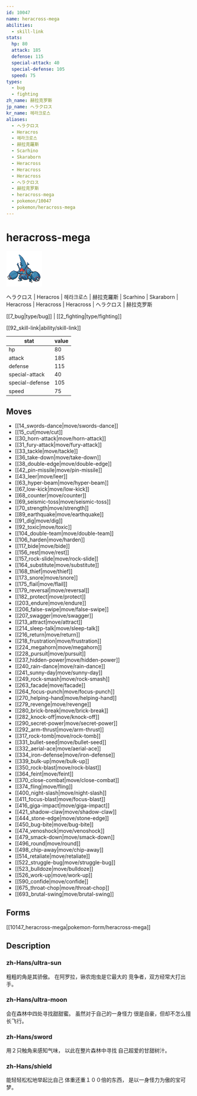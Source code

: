 ```yaml
---
id: 10047
name: heracross-mega
abilities:
  - skill-link
stats:
  hp: 80
  attack: 185
  defense: 115
  special-attack: 40
  special-defense: 105
  speed: 75
types:
  - bug
  - fighting
zh_name: 赫拉克罗斯
jp_name: ヘラクロス
kr_name: 헤라크로스
aliases:
  - ヘラクロス
  - Heracros
  - 헤라크로스
  - 赫拉克羅斯
  - Scarhino
  - Skaraborn
  - Heracross
  - Heracross
  - Heracross
  - ヘラクロス
  - 赫拉克罗斯
  - heracross-mega
  - pokemon/10047
  - pokemon/heracross-mega
---
```

# heracross-mega

![](https://raw.githubusercontent.com/PokeAPI/sprites/master/sprites/pokemon/10047.png)

ヘラクロス | Heracros | 헤라크로스 | 赫拉克羅斯 | Scarhino | Skaraborn | Heracross | Heracross | Heracross | ヘラクロス | 赫拉克罗斯

[[7_bug|type/bug]] | [[2_fighting|type/fighting]]

[[92_skill-link|ability/skill-link]]

|stat|value|
|---|---|
|hp|80|
|attack|185|
|defense|115|
|special-attack|40|
|special-defense|105|
|speed|75|


## Moves

- [[14_swords-dance|move/swords-dance]]
- [[15_cut|move/cut]]
- [[30_horn-attack|move/horn-attack]]
- [[31_fury-attack|move/fury-attack]]
- [[33_tackle|move/tackle]]
- [[36_take-down|move/take-down]]
- [[38_double-edge|move/double-edge]]
- [[42_pin-missile|move/pin-missile]]
- [[43_leer|move/leer]]
- [[63_hyper-beam|move/hyper-beam]]
- [[67_low-kick|move/low-kick]]
- [[68_counter|move/counter]]
- [[69_seismic-toss|move/seismic-toss]]
- [[70_strength|move/strength]]
- [[89_earthquake|move/earthquake]]
- [[91_dig|move/dig]]
- [[92_toxic|move/toxic]]
- [[104_double-team|move/double-team]]
- [[106_harden|move/harden]]
- [[117_bide|move/bide]]
- [[156_rest|move/rest]]
- [[157_rock-slide|move/rock-slide]]
- [[164_substitute|move/substitute]]
- [[168_thief|move/thief]]
- [[173_snore|move/snore]]
- [[175_flail|move/flail]]
- [[179_reversal|move/reversal]]
- [[182_protect|move/protect]]
- [[203_endure|move/endure]]
- [[206_false-swipe|move/false-swipe]]
- [[207_swagger|move/swagger]]
- [[213_attract|move/attract]]
- [[214_sleep-talk|move/sleep-talk]]
- [[216_return|move/return]]
- [[218_frustration|move/frustration]]
- [[224_megahorn|move/megahorn]]
- [[228_pursuit|move/pursuit]]
- [[237_hidden-power|move/hidden-power]]
- [[240_rain-dance|move/rain-dance]]
- [[241_sunny-day|move/sunny-day]]
- [[249_rock-smash|move/rock-smash]]
- [[263_facade|move/facade]]
- [[264_focus-punch|move/focus-punch]]
- [[270_helping-hand|move/helping-hand]]
- [[279_revenge|move/revenge]]
- [[280_brick-break|move/brick-break]]
- [[282_knock-off|move/knock-off]]
- [[290_secret-power|move/secret-power]]
- [[292_arm-thrust|move/arm-thrust]]
- [[317_rock-tomb|move/rock-tomb]]
- [[331_bullet-seed|move/bullet-seed]]
- [[332_aerial-ace|move/aerial-ace]]
- [[334_iron-defense|move/iron-defense]]
- [[339_bulk-up|move/bulk-up]]
- [[350_rock-blast|move/rock-blast]]
- [[364_feint|move/feint]]
- [[370_close-combat|move/close-combat]]
- [[374_fling|move/fling]]
- [[400_night-slash|move/night-slash]]
- [[411_focus-blast|move/focus-blast]]
- [[416_giga-impact|move/giga-impact]]
- [[421_shadow-claw|move/shadow-claw]]
- [[444_stone-edge|move/stone-edge]]
- [[450_bug-bite|move/bug-bite]]
- [[474_venoshock|move/venoshock]]
- [[479_smack-down|move/smack-down]]
- [[496_round|move/round]]
- [[498_chip-away|move/chip-away]]
- [[514_retaliate|move/retaliate]]
- [[522_struggle-bug|move/struggle-bug]]
- [[523_bulldoze|move/bulldoze]]
- [[526_work-up|move/work-up]]
- [[590_confide|move/confide]]
- [[675_throat-chop|move/throat-chop]]
- [[693_brutal-swing|move/brutal-swing]]

## Forms



[[10147_heracross-mega|pokemon-form/heracross-mega]]

## Description

### zh-Hans/ultra-sun

粗粗的角是其骄傲。
在阿罗拉，锹农炮虫是它最大的
竞争者，双方经常大打出手。

### zh-Hans/ultra-moon

会在森林中四处寻找甜甜蜜。
虽然对于自己的一身怪力
很是自豪，但却不怎么擅长飞行。

### zh-Hans/sword

用２只触角来感知气味，
以此在整片森林中寻找
自己超爱的甘甜树汁。

### zh-Hans/shield

能轻轻松松地举起比自己
体重还重１００倍的东西，
是以一身怪力为傲的宝可梦。

